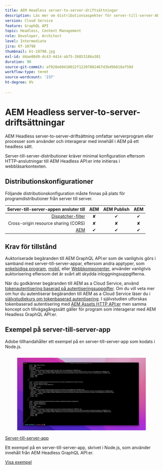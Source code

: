 ```yaml
---
title: AEM Headless server-to-server-driftsättningar
description: Läs mer om distributionsaspekter för server-till-server-AEM Headless-distributioner.
version: Cloud Service
feature: GraphQL API
topic: Headless, Content Management
role: Developer, Architect
level: Intermediate
jira: KT-10798
thumbnail: kt-10798.jpg
exl-id: d4ae08d9-dc43-4414-ab75-26853186a301
duration: 90
source-git-commit: af928e60410022f12207082467d3bd9b818af59d
workflow-type: tm+mt
source-wordcount: '237'
ht-degree: 0%

---
```


# AEM Headless server-to-server-driftsättningar

AEM Headless server-to-server-driftsättning omfattar serverprogram eller processer som använder och interagerar med innehåll i AEM på ett headless sätt.

Server-till-server-distributioner kräver minimal konfiguration eftersom HTTP-anslutningar till AEM Headless API:er inte initieras i webbläsarkontexten.

## Distributionskonfigurationer

Följande distributionskonfiguration måste finnas på plats för programdistributioner från server till server.

| Server-till-server-appen ansluter till | AEM | AEM Publish | AEM |
|---------------------------------------------------------------:|:----------:|:-----------:|:-----------:|
| [Dispatcher-filter](./configurations/dispatcher-filters.md) | ✘ | ✔ | ✔ |
| Cross-origin resource sharing (CORS) | ✘ | ✘ | ✘ |
| [AEM](./configurations/aem-hosts.md) | ✔ | ✔ | ✔ |

## Krav för tillstånd

Auktoriserade begäranden till AEM GraphQL API:er som de vanligtvis görs i samband med server-till-server-appar, eftersom andra apptyper, som [enkelsidiga program](./spa.md), [mobil](./mobile.md), eller [Webbkomponenter](./web-component.md), använder vanligtvis auktorisering eftersom det är svårt att skydda inloggningsuppgifterna.

När du godkänner begäranden till AEM as a Cloud Service, använd [tokenautentisering baserad på autentiseringsuppgifter](https://experienceleague.adobe.com/docs/experience-manager-cloud-service/content/implementing/developing/generating-access-tokens-for-server-side-apis.html). Om du vill veta mer om hur du autentiserar begäranden till AEM as a Cloud Service läser du i [självstudiekurs om tokenbaserad autentisering](https://experienceleague.adobe.com/docs/experience-manager-learn/getting-started-with-aem-headless/authentication/overview.html). I självstudien utforskas tokenbaserad autentisering med [AEM Assets HTTP API:er](https://experienceleague.adobe.com/docs/experience-manager-cloud-service/content/assets/admin/mac-api-assets.html) men samma koncept och tillvägagångssätt gäller för program som interagerar med AEM Headless GraphQL API:er.

## Exempel på server-till-server-app

Adobe tillhandahåller ett exempel på en server-till-server-app som kodats i Node.js.

<div class="columns is-multiline">
    <!-- Server-to-server app -->
    <div class="column is-half-tablet is-half-desktop is-one-third-widescreen" aria-label="Server-to-server app" tabindex="0">
       <div class="card">
           <div class="card-image">
               <figure class="image is-16by9">
                   <a href="../example-apps/server-to-server-app.md" title="Server-till-server-app" tabindex="-1">
                       <img class="is-bordered-r-small" src="../example-apps/assets/server-to-server-app/server-to-server-card.png" alt="Server-till-server-app">
                   </a>
               </figure>
           </div>
           <div class="card-content is-padded-small">
               <div class="content">
                   <p class="headline is-size-6 has-text-weight-bold"><a href="../example-apps/server-to-server-app.md" title="Server-till-server-app">Server-till-server-app</a></p>
                   <p class="is-size-6">Ett exempel på en server-till-server-app, skrivet i Node.js, som använder innehåll från AEM Headless GraphQL API:er.</p>
                   <a href="../example-apps/server-to-server-app.md" class="spectrum-Button spectrum-Button--outline spectrum-Button--primary spectrum-Button--sizeM">
                       <span class="spectrum-Button-label has-no-wrap has-text-weight-bold">Visa exempel</span>
                   </a>
               </div>
           </div>
       </div>
    </div>
</div>
